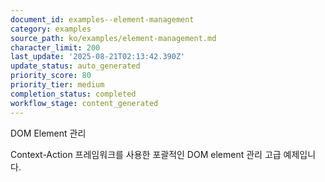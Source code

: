 ```yaml
---
document_id: examples--element-management
category: examples
source_path: ko/examples/element-management.md
character_limit: 200
last_update: '2025-08-21T02:13:42.390Z'
update_status: auto_generated
priority_score: 80
priority_tier: medium
completion_status: completed
workflow_stage: content_generated
---
```

DOM Element 관리

Context-Action 프레임워크를 사용한 포괄적인 DOM element 관리 고급 예제입니다.
